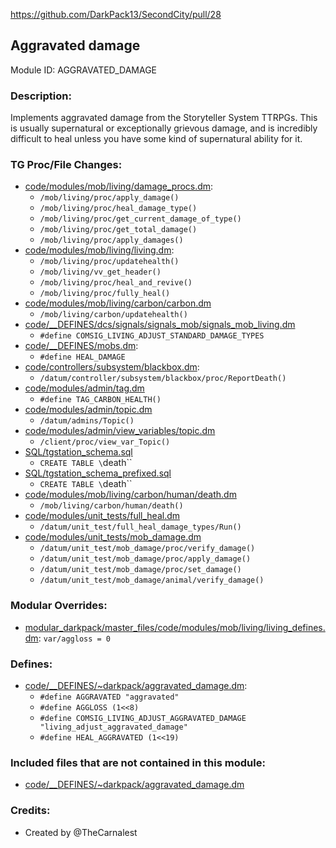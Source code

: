 <!-- This should be copy-pasted into the root of your module folder as readme.md -->

https://github.com/DarkPack13/SecondCity/pull/28<!--PR Number-->

## Aggravated damage <!--Title of your addition.-->

Module ID: AGGRAVATED_DAMAGE<!-- Uppercase, UNDERSCORE_CONNECTED name of your module, that you use to mark files. This is so people can case-sensitive search for your edits, if any. -->

### Description:

Implements aggravated damage from the Storyteller System TTRPGs. This is usually
supernatural or exceptionally grievous damage, and is incredibly difficult to heal
unless you have some kind of supernatural ability for it.

<!-- Here, try to describe what your PR does, what features it provides and any other directly useful information. -->

### TG Proc/File Changes:

- [code/modules/mob/living/damage_procs.dm](/code/modules/mob/living/damage_procs.dm):
	- `/mob/living/proc/apply_damage()`
	- `/mob/living/proc/heal_damage_type()`
	- `/mob/living/proc/get_current_damage_of_type()`
	- `/mob/living/proc/get_total_damage()`
	- `/mob/living/proc/apply_damages()`
- [code/modules/mob/living/living.dm](/code/modules/mob/living/living.dm):
	- `/mob/living/proc/updatehealth()`
	- `/mob/living/vv_get_header()`
	- `/mob/living/proc/heal_and_revive()`
	- `/mob/living/proc/fully_heal()`
- [code/modules/mob/living/carbon/carbon.dm](/code/modules/mob/living/carbon/carbon.dm)
	- `/mob/living/carbon/updatehealth()`
- [code/__DEFINES/dcs/signals/signals_mob/signals_mob_living.dm](/code/__DEFINES/dcs/signals/signals_mob/signals_mob_living.dm)
	- `#define COMSIG_LIVING_ADJUST_STANDARD_DAMAGE_TYPES`
- [code/__DEFINES/mobs.dm](/code/__DEFINES/mobs.dm):
	- `#define HEAL_DAMAGE`
- [code/controllers/subsystem/blackbox.dm](/code/controllers/subsystem/blackbox.dm):
	- `/datum/controller/subsystem/blackbox/proc/ReportDeath()`
- [code/modules/admin/tag.dm](/code/modules/admin/tag.dm)
	- `#define TAG_CARBON_HEALTH()`
- [code/modules/admin/topic.dm](/code/modules/admin/topic.dm)
	- `/datum/admins/Topic()`
- [code/modules/admin/view_variables/topic.dm](/code/modules/admin/view_variables/topic.dm)
	- `/client/proc/view_var_Topic()`
- [SQL/tgstation_schema.sql](/SQL/tgstation_schema.sql)
	- `CREATE TABLE \`death\``
- [SQL/tgstation_schema_prefixed.sql](/SQL/tgstation_schema_prefixed.sql)
	- `CREATE TABLE \`death\``
- [code/modules/mob/living/carbon/human/death.dm](/code/modules/mob/living/carbon/human/death.dm)
	- `/mob/living/carbon/human/death()`
- [code/modules/unit_tests/full_heal.dm](/code/modules/unit_tests/full_heal.dm)
	- `/datum/unit_test/full_heal_damage_types/Run()`
- [code/modules/unit_tests/mob_damage.dm](/code/modules/unit_tests/mob_damage.dm)
	- `/datum/unit_test/mob_damage/proc/verify_damage()`
	- `/datum/unit_test/mob_damage/proc/apply_damage()`
	- `/datum/unit_test/mob_damage/proc/set_damage()`
	- `/datum/unit_test/mob_damage/animal/verify_damage()`
<!-- If you edited any core procs, you should list them here. You should specify the files and procs you changed.
E.g:
- `code/modules/mob/living.dm`: `proc/overriden_proc`, `var/overriden_var`
  -->

### Modular Overrides:

- [modular_darkpack/master_files/code/modules/mob/living/living_defines.dm](/modular_darkpack/master_files/code/modules/mob/living/living_defines.dm): `var/aggloss = 0`
<!-- If you added a new modular override (file or code-wise) for your module, you should list it here. Code files should specify what procs they changed, in case of multiple modules using the same file.
E.g:
- `modular_nova/master_files/sound/my_cool_sound.ogg`
- `modular_nova/master_files/code/my_modular_override.dm`: `proc/overriden_proc`, `var/overriden_var`
  -->

### Defines:

- [code/\_\_DEFINES/~darkpack/aggravated_damage.dm](/code/__DEFINES/~darkpack/aggravated_damage.dm):
	- `#define AGGRAVATED "aggravated"`
	- `#define AGGLOSS (1<<8)`
	- `#define COMSIG_LIVING_ADJUST_AGGRAVATED_DAMAGE "living_adjust_aggravated_damage"`
	- `#define HEAL_AGGRAVATED (1<<19)`
  <!-- If you needed to add any defines, mention the files you added those defines in, along with the name of the defines. -->

### Included files that are not contained in this module:

- [code/\_\_DEFINES/~darkpack/aggravated_damage.dm](/code/__DEFINES/~darkpack/aggravated_damage.dm)
<!-- Likewise, be it a non-modular file or a modular one that's not contained within the folder belonging to this specific module, it should be mentioned here. Good examples are icons or sounds that are used between multiple modules, or other such edge-cases. -->

### Credits:

- Created by @TheCarnalest

<!-- Here go the credits to you, dear coder, and in case of collaborative work or ports, credits to the original source of the code. -->
